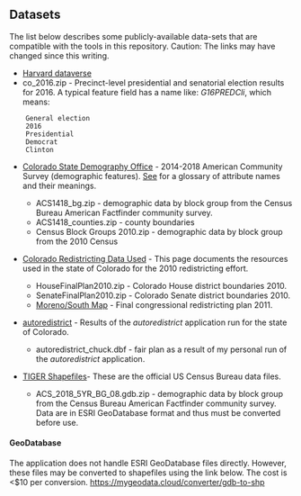 ## Datasets
The list below describes some publicly-available data-sets that are compatible with the tools in this repository. Caution: The links may have changed since this writing.

* [Harvard dataverse](https://dataverse.harvard.edu/dataset.xhtml?persistentId=doi:10.7910/DVN/NH5S2I)
 * co_2016.zip - Precinct-level presidential and senatorial election results for 2016. A typical feature field has a name like: *G16PREDCli*, which means:
```
    General election
    2016
    Presidential
    Democrat
    Clinton
```
* [Colorado State Demography Office](https://demography.dola.colorado.gov/gis/gis-data/#census-and-acs) - 2014-2018 American Community Survey (demographic features). [See](file:///Users/chuckc/downloads/cntdem_acs_2014.htm) for a glossary of attribute names and their meanings.
  * ACS1418_bg.zip - demographic data by block group from the Census Bureau American Factfinder community survey.
  * ACS1418_counties.zip - county boundaries
  * Census Block Groups 2010.zip - demographic data by block group from the 2010 Census


* [Colorado Redistricting Data Used](https://www.colorado.gov/pacific/cga-redistrict/data-used) - This page documents the resources used in the state of Colorado for the 2010 redistricting effort.
   * HouseFinalPlan2010.zip - Colorado House district boundaries 2010.
   * SenateFinalPlan2010.zip - Colorado Senate district boundaries 2010.
   * [Moreno/South Map](https://redistricting.colorado.gov/proposed-congressional-maps) - Final congressional redistricting plan 2011.


* [autoredistrict](ftp://autoredistrict.org/pub/shapefiles_2010_vtd/Colorado/2010/2012/vtd/) - Results of the *autoredistrict* application run for the state of Colorado.
  * autoredistrict_chuck.dbf - fair plan as a result of my personal run of the *autoredistrict* application.


* [TIGER Shapefiles](https://www.census.gov/geographies/mapping-files/time-series/geo/tiger-data.html)- These are the official US Census Bureau data files.
    * ACS_2018_5YR_BG_08.gdb.zip - demographic data by block group from the Census Bureau American Factfinder community survey. Data are in ESRI GeoDatabase format and
    thus must be converted before use.


#### GeoDatabase
The application does not handle ESRI GeoDatabase files directly. However, these files may be converted to shapefiles using the link below. The cost is <$10 per conversion.
https://mygeodata.cloud/converter/gdb-to-shp
